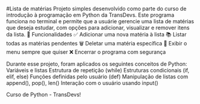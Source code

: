 #Lista de matérias
Projeto simples desenvolvido como parte do curso de introdução à programação em Python da TransDevs.
Este programa funciona no terminal e permite que a usuárie gerencie uma lista de matérias que deseja estudar, com opções para adicionar, visualizar e remover itens da lista.
🎯 Funcionalidades
✅ Adicionar uma nova matéria à lista
📚 Listar todas as matérias pendentes
🗑️ Deletar uma matéria específica
🔁 Exibir o menu sempre que quiser
❌ Encerrar o programa com segurança

Durante esse projeto, foram aplicados os seguintes conceitos de Python:
Variáveis e listas
Estrutura de repetição (while)
Estruturas condicionais (if, elif, else)
Funções definidas pelo usuário (def)
Manipulação de listas com append(), pop(), len()
Interação com o usuário usando input()

Curso de Python - TransDevs!
